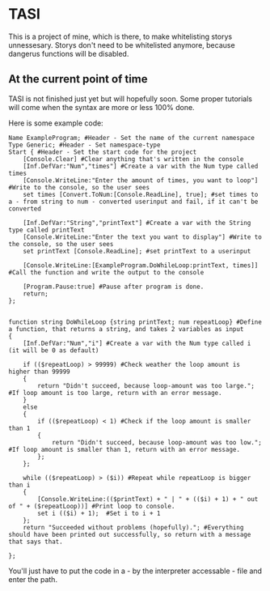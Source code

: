 # TASI
This is a project of mine, which is there, to make whitelisting storys unnessesary. Storys don't need to be whitelisted anymore, because dangerus functions will be disabled.

## At the current point of time
TASI is not finished just yet but will hopefully soon. Some proper tutorials will come when the syntax are more or less 100% done.


Here is some example code:

```
Name ExampleProgram; #Header - Set the name of the current namespace
Type Generic; #Header - Set namespace-type
Start { #Header - Set the start code for the project
    [Console.Clear] #Clear anything that's written in the console
    [Inf.DefVar:"Num","times"] #Create a var with the Num type called times
    [Console.WriteLine:"Enter the amount of times, you want to loop"] #Write to the console, so the user sees
    set times [Convert.ToNum:[Console.ReadLine], true]; #set times to a - from string to num - converted userinput and fail, if it can't be converted

    [Inf.DefVar:"String","printText"] #Create a var with the String type called printText
    [Console.WriteLine:"Enter the text you want to display"] #Write to the console, so the user sees
    set printText [Console.ReadLine]; #set printText to a userinput

    [Console.WriteLine:[ExampleProgram.DoWhileLoop:printText, times]] #Call the function and write the output to the console

    [Program.Pause:true] #Pause after program is done.
    return;
};


function string DoWhileLoop {string printText; num repeatLoop} #Define a function, that returns a string, and takes 2 variables as input
{
    [Inf.DefVar:"Num","i"] #Create a var with the Num type called i (it will be 0 as default)

    if (($repeatLoop) > 99999) #Check weather the loop amount is higher than 99999
    {
        return "Didn't succeed, because loop-amount was too large."; #If loop amount is too large, return with an error message.
    } 
    else 
    {
        if (($repeatLoop) < 1) #Check if the loop amount is smaller than 1
        {
            return "Didn't succeed, because loop-amount was too low."; #If loop amount is smaller than 1, return with an error message.
        };
    };

    while (($repeatLoop) > ($i)) #Repeat while repeatLoop is bigger than i
    {
        [Console.WriteLine:(($printText) + " | " + (($i) + 1) + " out of " + ($repeatLoop))] #Print loop to console.
        set i (($i) + 1);  #Set i to i + 1
    }; 
    return "Succeeded without problems (hopefully)."; #Everything should have been printed out successfully, so return with a message that says that.

};

```
You'll just have to put the code in a - by the interpreter accessable - file and enter the path.

